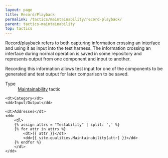 ```yaml
---
layout: page
title: Record/Playback
permalink: /tactics/maintainability/record-playback/
parent: tactics-maintainability
top: tactics
---
```


Record/playback refers to both capturing information crossing an interface and using it as input into the test harness. The information crossing an interface
during normal operation is saved in some repository and represents output from one component and input to another.

Recording this information allows test input for one of the components to be generated and test output for later comparison to be saved.

<dl>
    <dt>Type</dt>
    <dd><a href="{{ '/quality/maintainability/' | relative_url }}">Maintainability</a> tactic</dd>
    
    <dt>Category</dt>
    <dd>Input/Output</dd>
    
    <dt>Addresses</dt>
    <dd>
        <dl>
        {% assign attrs = "Testability" | split: ',' %}
        {% for attr in attrs %}
            <dt>{{ attr }}</dt>
            <dd>{{ site.qualities.Maintainability[attr] }}</dd>
        {% endfor %}
        </dl>
    </dd>
</dl>
